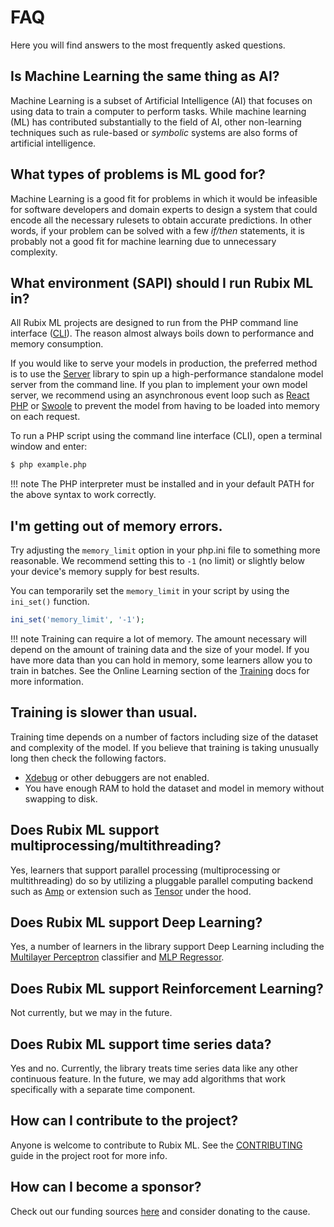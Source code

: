 # FAQ
Here you will find answers to the most frequently asked questions.

## Is Machine Learning the same thing as AI?
Machine Learning is a subset of Artificial Intelligence (AI) that focuses on using data to train a computer to perform tasks. While machine learning (ML) has contributed substantially to the field of AI, other non-learning techniques such as rule-based or *symbolic* systems are also forms of artificial intelligence.

## What types of problems is ML good for?
Machine Learning is a good fit for problems in which it would be infeasible for software developers and domain experts to design a system that could encode all the necessary rulesets to obtain accurate predictions. In other words, if your problem can be solved with a few *if/then* statements, it is probably not a good fit for machine learning due to unnecessary complexity.

## What environment (SAPI) should I run Rubix ML in?
All Rubix ML projects are designed to run from the PHP command line interface ([CLI](http://php.net/manual/en/features.commandline.php)). The reason almost always boils down to performance and memory consumption.

If you would like to serve your models in production, the preferred method is to use the [Server](https://github.com/RubixML/Server) library to spin up a high-performance standalone model server from the command line. If you plan to implement your own model server, we recommend using an asynchronous event loop such as [React PHP](https://reactphp.org/) or [Swoole](https://www.swoole.co.uk/) to prevent the model from having to be loaded into memory on each request.

To run a PHP script using the command line interface (CLI), open a terminal window and enter:
```sh
$ php example.php
```

!!! note
    The PHP interpreter must be installed and in your default PATH for the above syntax to work correctly.

## I'm getting out of memory errors.
Try adjusting the `memory_limit` option in your php.ini file to something more reasonable. We recommend setting this to `-1` (no limit) or slightly below your device's memory supply for best results.

You can temporarily set the `memory_limit` in your script by using the `ini_set()` function.

```php
ini_set('memory_limit', '-1');
```

!!! note
    Training can require a lot of memory. The amount necessary will depend on the amount of training data and the size of your model. If you have more data than you can hold in memory, some learners allow you to train in batches. See the Online Learning section of the [Training](training.md) docs for more information.

## Training is slower than usual.
Training time depends on a number of factors including size of the dataset and complexity of the model. If you believe that training is taking unusually long then check the following factors.

- [Xdebug](https://xdebug.org/) or other debuggers are not enabled.
- You have enough RAM to hold the dataset and model in memory without swapping to disk.

## Does Rubix ML support multiprocessing/multithreading?
Yes, learners that support parallel processing (multiprocessing or multithreading) do so by utilizing a pluggable parallel computing backend such as [Amp](https://rubixml.github.io/ML/latest/backends/amp.html) or extension such as [Tensor](https://github.com/RubixML/Tensor) under the hood.

## Does Rubix ML support Deep Learning?
Yes, a number of learners in the library support Deep Learning including the [Multilayer Perceptron](classifiers/multilayer-perceptron.md) classifier and [MLP Regressor](regressors/mlp-regressor.md).

## Does Rubix ML support Reinforcement Learning?
Not currently, but we may in the future.

## Does Rubix ML support time series data?
Yes and no. Currently, the library treats time series data like any other continuous feature. In the future, we may add algorithms that work specifically with a separate time component.

## How can I contribute to the project?
Anyone is welcome to contribute to Rubix ML. See the [CONTRIBUTING](https://github.com/RubixML/ML/blob/master/CONTRIBUTING.md) guide in the project root for more info.

## How can I become a sponsor?
Check out our funding sources [here](index.md#funding) and consider donating to the cause.
